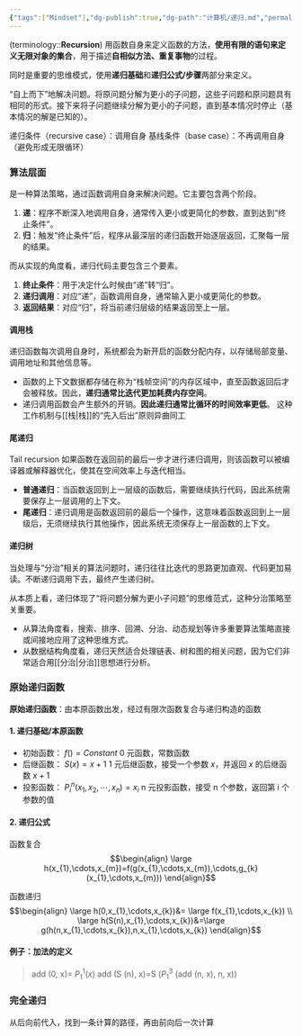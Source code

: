 ```yaml
---
{"tags":["Mindset"],"dg-publish":true,"dg-path":"计算机/递归.md","permalink":"/计算机/递归/","dgPassFrontmatter":true,"noteIcon":"","created":"2024-05-21T15:20:28.000+08:00","updated":"2025-07-11T09:54:34.000+08:00"}
---
```



(terminology::**Recursion**)
用函数自身来定义函数的方法，**使用有限的语句来定义无限对象的集合**，用于描述**自相似方法、重复事物**的过程。

同时是重要的思维模式，使用**递归基础**和**递归公式/步骤**两部分来定义。

“自上而下”地解决问题。将原问题分解为更小的子问题，这些子问题和原问题具有相同的形式。接下来将子问题继续分解为更小的子问题，直到基本情况时停止（基本情况的解是已知的）。

递归条件（recursive case）：调用自身
基线条件（base case）：不再调用自身（避免形成无限循环）


### 算法层面
是一种算法策略，通过函数调用自身来解决问题。它主要包含两个阶段。
1. **递**：程序不断深入地调用自身，通常传入更小或更简化的参数，直到达到“终止条件”。
2. **归**：触发“终止条件”后，程序从最深层的递归函数开始逐层返回，汇聚每一层的结果。

而从实现的角度看，递归代码主要包含三个要素。
1. **终止条件**：用于决定什么时候由“递”转“归”。
2. **递归调用**：对应“递”，函数调用自身，通常输入更小或更简化的参数。
3. **返回结果**：对应“归”，将当前递归层级的结果返回至上一层。

#### 调用栈
递归函数每次调用自身时，系统都会为新开启的函数分配内存，以存储局部变量、调用地址和其他信息等。
- 函数的上下文数据都存储在称为“栈帧空间”的内存区域中，直至函数返回后才会被释放。因此，**递归通常比迭代更加耗费内存空间**。
- 递归调用函数会产生额外的开销。**因此递归通常比循环的时间效率更低**。
这种工作机制与[[栈\|栈]]的“先入后出”原则异曲同工

#### 尾递归
Tail recursion
如果函数在返回前的最后一步才进行递归调用，则该函数可以被编译器或解释器优化，使其在空间效率上与迭代相当。
- **普通递归**：当函数返回到上一层级的函数后，需要继续执行代码，因此系统需要保存上一层调用的上下文。
- **尾递归**：递归调用是函数返回前的最后一个操作，这意味着函数返回到上一层级后，无须继续执行其他操作，因此系统无须保存上一层函数的上下文。

#### 递归树
当处理与“分治”相关的算法问题时，递归往往比迭代的思路更加直观、代码更加易读。不断递归调用下去，最终产生递归树。

从本质上看，递归体现了“将问题分解为更小子问题”的思维范式，这种分治策略至关重要。
- 从算法角度看，搜索、排序、回溯、分治、动态规划等许多重要算法策略直接或间接地应用了这种思维方式。
- 从数据结构角度看，递归天然适合处理链表、树和图的相关问题，因为它们非常适合用[[分治\|分治]]思想进行分析。

### 原始递归函数
**原始递归函数**：由本原函数出发，经过有限次函数复合与递归构造的函数
#### 1. 递归基础/本原函数
- 初始函数： $f( )=Constant$  0 元函数，常数函数
- 后继函数： $S(x)=x+1$
	1 元后继函数，接受一个参数 $x$，并返回 $x$ 的后继函数 $x+1$
- 投影函数： $P^{n}_{i}(x_{1},x_{2},\cdots,x_{n})=x_{i}$
	n 元投影函数，接受 n 个参数，返回第 i 个参数的值

#### 2. 递归公式
函数复合
$$\begin{align}
\large h(x_{1},\cdots,x_{m})=f(g(x_{1},\cdots,x_{m}),\cdots,g_{k}(x_{1},\cdots,x_{m}))
\end{align}$$


函数递归
$$\begin{align}
\large h(0,x_{1},\cdots,x_{k})&= \large f(x_{1},\cdots,x_{k}) \\
\large h(S(n),x_{1},\cdots,x_{k})&=\large g(h(n,x_{1},\cdots,x_{k}),n,x_{1},\cdots,x_{k})
\end{align}$$

#### 例子：加法的定义
>add (0, x)= $P_{1}^{1}(x)$
>add (S (n), x)=S ($P_{1}^{3}$ (add (n, x), n, x))

### 完全递归
从后向前代入，找到一条计算的路径，再由前向后一次计算

